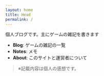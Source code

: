 ```yaml
---
layout: home
title: Head
permalink: /
---
```


個人ブログです。主にゲームの雑記を書きます

- **Blog**: ゲームの雑記の一覧  
- **Notes**: メモ 
- **About**: このサイトと運営者について

> ※記載内容は個人の感想です。
